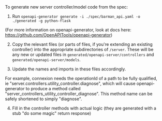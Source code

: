 To generate new server controller/model code from the spec:

1. Run
`openapi-generator generate -i ./spec/barman_api.yaml -o ./generated -g python-flask`

(For more information on openapi-generator, look at docs here: https://github.com/OpenAPITools/openapi-generator)


2. Copy the relevant files (or parts of files, if you're extending an existing controller) into the appropriate subdirectories of `/server`. These will be any new or updated files in `generated/openapi-server/controllers` and `generated/openapi-server/models`. 

3. Update the names and imports in these files accordingly.

For example, connexion needs the operationId of a path to be fully qualified, ie "server.controllers.utility_controller.diagnose", which will cause openapi-generator to produce a method called "server_controllers_utility_controller_diagnose". This method name can be safely shortened to simply "diagnose". 

4. Fill in the controller methods with actual logic (they are generated with a stub "do some magic" return response)
